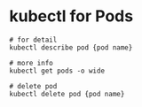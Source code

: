 # kubectl for Pods

```
# for detail 
kubectl describe pod {pod name}

# more info
kubectl get pods -o wide

# delete pod
kubectl delete pod {pod name}
```
